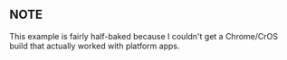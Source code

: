 NOTE
----
This example is fairly half-baked because I couldn't get a Chrome/CrOS build
that actually worked with platform apps.
